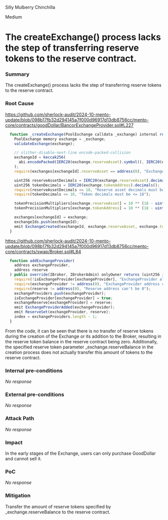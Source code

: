 Silly Mulberry Chinchilla

Medium

# The createExchange() process lacks the step of transferring reserve tokens to the reserve contract.

### Summary

The createExchange() process lacks the step of transferring reserve tokens to the reserve contract.

### Root Cause

https://github.com/sherlock-audit/2024-10-mento-update/blob/098b17fb32d294145a7f000d96917d13db8756cc/mento-core/contracts/goodDollar/BancorExchangeProvider.sol#L227
```javascript
  function _createExchange(PoolExchange calldata _exchange) internal returns (bytes32 exchangeId) {
    PoolExchange memory exchange = _exchange;
    validateExchange(exchange);

    // slither-disable-next-line encode-packed-collision
    exchangeId = keccak256(
      abi.encodePacked(IERC20(exchange.reserveAsset).symbol(), IERC20(exchange.tokenAddress).symbol())
    );
    require(exchanges[exchangeId].reserveAsset == address(0), "Exchange already exists");

    uint256 reserveAssetDecimals = IERC20(exchange.reserveAsset).decimals();
    uint256 tokenDecimals = IERC20(exchange.tokenAddress).decimals();
    require(reserveAssetDecimals <= 18, "Reserve asset decimals must be <= 18");
    require(tokenDecimals <= 18, "Token decimals must be <= 18");

    tokenPrecisionMultipliers[exchange.reserveAsset] = 10 ** (18 - uint256(reserveAssetDecimals));
    tokenPrecisionMultipliers[exchange.tokenAddress] = 10 ** (18 - uint256(tokenDecimals));

    exchanges[exchangeId] = exchange;
    exchangeIds.push(exchangeId);
    emit ExchangeCreated(exchangeId, exchange.reserveAsset, exchange.tokenAddress);
  }
```

https://github.com/sherlock-audit/2024-10-mento-update/blob/098b17fb32d294145a7f000d96917d13db8756cc/mento-core/contracts/swap/Broker.sol#L84
```javascript
  function addExchangeProvider(
    address exchangeProvider,
    address reserve
  ) public override(IBroker, IBrokerAdmin) onlyOwner returns (uint256 index) {
    require(!isExchangeProvider[exchangeProvider], "ExchangeProvider already exists in the list");
    require(exchangeProvider != address(0), "ExchangeProvider address can't be 0");
    require(reserve != address(0), "Reserve address can't be 0");
    exchangeProviders.push(exchangeProvider);
    isExchangeProvider[exchangeProvider] = true;
    exchangeReserve[exchangeProvider] = reserve;
    emit ExchangeProviderAdded(exchangeProvider);
    emit ReserveSet(exchangeProvider, reserve);
    index = exchangeProviders.length - 1;
  }
```
From the code, it can be seen that there is no transfer of reserve tokens during the creation of the Exchange or its addition to the Broker, resulting in the reserve token balance in the reserve contract being zero. Additionally, the specified reserve token parameter _exchange.reserveBalance in the creation process does not actually transfer this amount of tokens to the reserve contract.


### Internal pre-conditions

_No response_

### External pre-conditions

_No response_

### Attack Path

_No response_

### Impact

In the early stages of the Exchange, users can only purchase GoodDollar and cannot sell it.

### PoC

_No response_

### Mitigation

Transfer the amount of reserve tokens specified by _exchange.reserveBalance to the reserve contract.